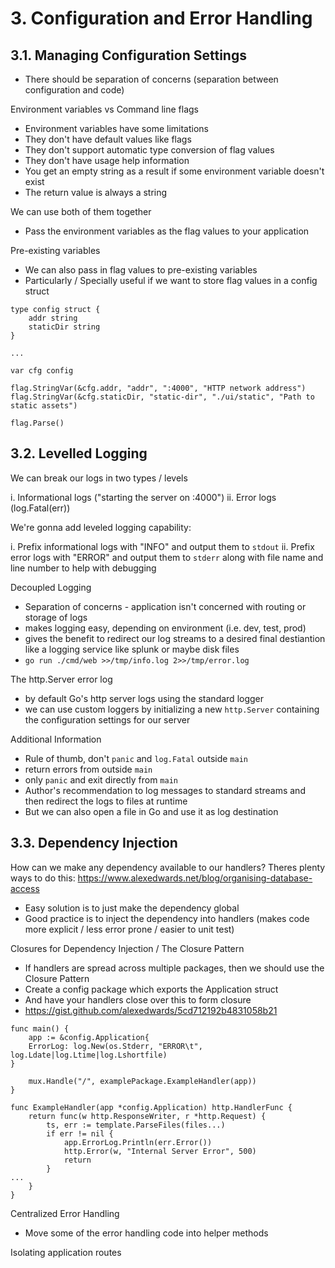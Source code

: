 # 3. Configuration and Error Handling

## 3.1. Managing Configuration Settings

- There should be separation of concerns (separation between configuration and code)

Environment variables vs Command line flags

- Environment variables have some limitations
- They don't have default values like flags
- They don't support automatic type conversion of flag values
- They don't have usage help information
- You get an empty string as a result if some environment variable doesn't exist
- The return value is always a string

We can use both of them together
- Pass the environment variables as the flag values to your application

Pre-existing variables
- We can also pass in flag values to pre-existing variables
- Particularly / Specially useful if we want to store flag values in a config struct

```
type config struct {
    addr string
    staticDir string
}

...

var cfg config

flag.StringVar(&cfg.addr, "addr", ":4000", "HTTP network address")
flag.StringVar(&cfg.staticDir, "static-dir", "./ui/static", "Path to static assets")

flag.Parse()
```


## 3.2. Levelled Logging

We can break our logs in two types / levels

i. Informational logs ("starting the server on :4000")
ii. Error logs (log.Fatal(err))

We're gonna add leveled logging capability:

i. Prefix informational logs with "INFO" and output them to `stdout`
ii. Prefix error logs with "ERROR" and output them to `stderr` along with file name and line number to help with debugging


Decoupled Logging

- Separation of concerns - application isn't concerned with routing or storage of logs
- makes logging easy, depending on environment (i.e. dev, test, prod)
- gives the benefit to redirect our log streams to a desired final destiantion like a logging service like splunk or maybe disk files
- `go run ./cmd/web >>/tmp/info.log 2>>/tmp/error.log`

The http.Server error log
- by default Go's http server logs using the standard logger
- we can use custom loggers by initializing a new `http.Server` containing the configuration settings for our server


Additional Information

- Rule of thumb, don't `panic` and `log.Fatal` outside `main`
- return errors from outside `main`
- only `panic` and exit directly from `main`
- Author's recommendation to log messages to standard streams and then redirect the logs to files at runtime
- But we can also open a file in Go and use it as log destination


## 3.3. Dependency Injection
How can we make any dependency available to our handlers?
Theres plenty ways to do this: https://www.alexedwards.net/blog/organising-database-access

- Easy solution is to just make the dependency global
- Good practice is to inject the dependency into handlers (makes code more explicit / less error prone / easier to unit test)

Closures for Dependency Injection / The Closure Pattern
- If handlers are spread across multiple packages, then we should use the Closure Pattern
- Create a config package which exports the Application struct
- And have your handlers close over this to form closure
- https://gist.github.com/alexedwards/5cd712192b4831058b21

```
func main() {
    app := &config.Application{
    ErrorLog: log.New(os.Stderr, "ERROR\t", log.Ldate|log.Ltime|log.Lshortfile)
}

    mux.Handle("/", examplePackage.ExampleHandler(app))
}

func ExampleHandler(app *config.Application) http.HandlerFunc {
    return func(w http.ResponseWriter, r *http.Request) {
        ts, err := template.ParseFiles(files...)
        if err != nil {
            app.ErrorLog.Println(err.Error())
            http.Error(w, "Internal Server Error", 500)
            return
        }
...
    }
}
```

Centralized Error Handling

- Move some of the error handling code into helper methods

Isolating application routes
